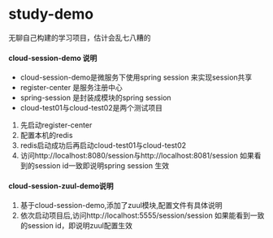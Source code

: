 # study-demo
无聊自己构建的学习项目，估计会乱七八糟的  


#### cloud-session-demo 说明
* cloud-session-demo是微服务下使用spring session 来实现session共享
* register-center 是服务注册中心
* spring-session 是封装成模块的spring session
* cloud-test01与cloud-test02是两个测试项目
1. 先启动register-center
2. 配置本机的redis
3. redis启动成功后再启动cloud-test01与cloud-test02
4. 访问http://localhost:8080/session与http://localhost:8081/session 
	如果看到的session id一致即说明spring session 生效  


#### cloud-session-zuul-demo说明
1. 基于cloud-session-demo,添加了zuul模块,配置文件有具体说明
2. 依次启动项目后,访问http://localhost:5555/session/session 
	如果能看到一致的session id，即说明zuul配置生效


